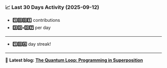 <!--START_STATS-->
### 📈 Last 30 Days Activity (2025-09-12)  
- **1️⃣0️⃣0️⃣1️⃣** contributions  
- **3️⃣3️⃣•3️⃣7️⃣** per day
---
- **1️⃣0️⃣4️⃣** day streak!
---
📝 **Latest blog:** [**The Quantum Loop: Programming in Superposition**](https://andriak.com/blog/quantum-loop)
<!--END_STATS-->
